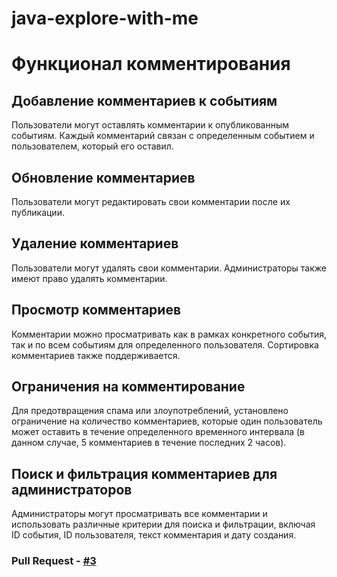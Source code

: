 # java-explore-with-me

# Функционал комментирования

## Добавление комментариев к событиям
Пользователи могут оставлять комментарии к опубликованным событиям. Каждый комментарий связан с определенным событием и 
пользователем, который его оставил.
## Обновление комментариев
Пользователи могут редактировать свои комментарии после их публикации.
## Удаление комментариев
Пользователи могут удалять свои комментарии. Администраторы также имеют право удалять комментарии.
## Просмотр комментариев
Комментарии можно просматривать как в рамках конкретного события, так и по всем событиям для определенного пользователя. 
Сортировка комментариев также поддерживается.
## Ограничения на комментирование
Для предотвращения спама или злоупотреблений, установлено ограничение на количество комментариев, которые один 
пользователь может оставить в течение определенного временного интервала (в данном случае, 5 комментариев в течение 
последних 2 часов).
## Поиск и фильтрация комментариев для администраторов
Администраторы могут просматривать все комментарии и использовать различные критерии для поиска и фильтрации, 
включая ID события, ID пользователя, текст комментария и дату создания.

### Pull Request - [#3](https://github.com/KoRVeRT/java-explore-with-me)
